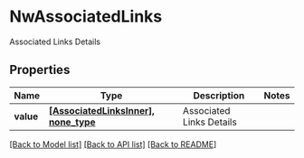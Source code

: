 # NwAssociatedLinks

Associated Links Details

## Properties
Name | Type | Description | Notes
------------ | ------------- | ------------- | -------------
**value** | [**[AssociatedLinksInner], none_type**](AssociatedLinksInner.md) | Associated Links Details | 

[[Back to Model list]](../README.md#documentation-for-models) [[Back to API list]](../README.md#documentation-for-api-endpoints) [[Back to README]](../README.md)


